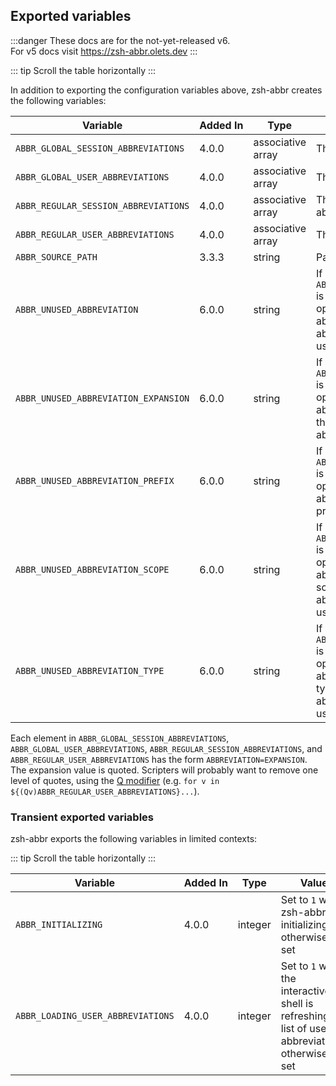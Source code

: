 ## Exported variables

:::danger
These docs are for the not-yet-released v6.  
For v5 docs visit <https://zsh-abbr.olets.dev>
:::

::: tip
Scroll the table horizontally
:::

In addition to exporting the configuration variables above, zsh-abbr creates the following variables:

Variable | Added&nbsp;In | Type | Value
---|---|---|---
`ABBR_GLOBAL_SESSION_ABBREVIATIONS` | <Badge type="info">4.0.0</Badge> | associative array | The global session abbreviations
`ABBR_GLOBAL_USER_ABBREVIATIONS` | <Badge type="info">4.0.0</Badge> | associative array | The global user abbreviations
`ABBR_REGULAR_SESSION_ABBREVIATIONS` | <Badge type="info">4.0.0</Badge> | associative array | The regular session abbreviations
`ABBR_REGULAR_USER_ABBREVIATIONS` | <Badge type="info">4.0.0</Badge> | associative array | The regular user abbreviations
`ABBR_SOURCE_PATH` | <Badge type="info">3.3.3</Badge> | string | Path to the `zsh-abbr.zsh`
`ABBR_UNUSED_ABBREVIATION` | <Badge type="warning">6.0.0</Badge> | string | If `ABBR_GET_AVAILABLE_ABBREVIATION` is non-zero and you miss an opportunity to use one of your abbreviations, this is set to the abbreviation you could have used.
`ABBR_UNUSED_ABBREVIATION_EXPANSION` | <Badge type="warning">6.0.0</Badge> | string | If `ABBR_GET_AVAILABLE_ABBREVIATION` is non-zero and you miss an opportunity to use one of your abbreviations, this is set to the thing you could have abbreviated.
`ABBR_UNUSED_ABBREVIATION_PREFIX` | <Badge type="warning">6.0.0</Badge> | string | If `ABBR_GET_AVAILABLE_ABBREVIATION` is non-zero and you miss an opportunity to use a prefixed abbreviation, this is set to the prefix.
`ABBR_UNUSED_ABBREVIATION_SCOPE` | <Badge type="warning">6.0.0</Badge> | string |  If `ABBR_GET_AVAILABLE_ABBREVIATION` is non-zero and you miss an opportunity to use one of your abbreviations, this is set to the scope (`user` or `session`) of abbreviation you could have used.
`ABBR_UNUSED_ABBREVIATION_TYPE` | <Badge type="warning">6.0.0</Badge> | string |  If `ABBR_GET_AVAILABLE_ABBREVIATION` is non-zero and you miss an opportunity to use one of your abbreviations, this is set to the type (`regular` or `global`) of the abbreviation you could have used.

Each element in `ABBR_GLOBAL_SESSION_ABBREVIATIONS`, `ABBR_GLOBAL_USER_ABBREVIATIONS`, `ABBR_REGULAR_SESSION_ABBREVIATIONS`, and `ABBR_REGULAR_USER_ABBREVIATIONS` has the form `ABBREVIATION=EXPANSION`. The expansion value is quoted. Scripters will probably want to remove one level of quotes, using the [Q modifier](http://zsh.sourceforge.net/Doc/Release/Expansion.html#Modifiers) (e.g. `for v in ${(Qv)ABBR_REGULAR_USER_ABBREVIATIONS}...`).

### Transient exported variables

zsh-abbr exports the following variables in limited contexts:

::: tip
Scroll the table horizontally
:::

Variable | Added&nbsp;In | Type | Value
---|---|---|---
`ABBR_INITIALIZING` | <Badge type="info">4.0.0</Badge> | integer | Set to `1` when zsh-abbr is initializing, otherwise not set
`ABBR_LOADING_USER_ABBREVIATIONS` | <Badge type="info">4.0.0</Badge> | integer | Set to `1` when the interactive shell is refreshing its list of user abbreviations, otherwise not set
